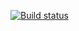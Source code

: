 [![Build status](https://ci.appveyor.com/api/projects/status/oxb27ygg7owrgpee?svg=true)](https://ci.appveyor.com/project/milanna6084/properties-and-wrappers-1)
